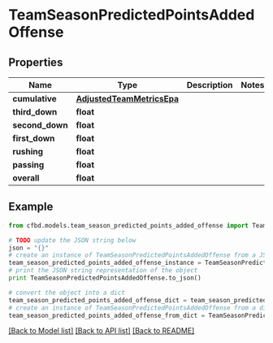 # TeamSeasonPredictedPointsAddedOffense


## Properties
Name | Type | Description | Notes
------------ | ------------- | ------------- | -------------
**cumulative** | [**AdjustedTeamMetricsEpa**](AdjustedTeamMetricsEpa.md) |  | 
**third_down** | **float** |  | 
**second_down** | **float** |  | 
**first_down** | **float** |  | 
**rushing** | **float** |  | 
**passing** | **float** |  | 
**overall** | **float** |  | 

## Example

```python
from cfbd.models.team_season_predicted_points_added_offense import TeamSeasonPredictedPointsAddedOffense

# TODO update the JSON string below
json = "{}"
# create an instance of TeamSeasonPredictedPointsAddedOffense from a JSON string
team_season_predicted_points_added_offense_instance = TeamSeasonPredictedPointsAddedOffense.from_json(json)
# print the JSON string representation of the object
print TeamSeasonPredictedPointsAddedOffense.to_json()

# convert the object into a dict
team_season_predicted_points_added_offense_dict = team_season_predicted_points_added_offense_instance.to_dict()
# create an instance of TeamSeasonPredictedPointsAddedOffense from a dict
team_season_predicted_points_added_offense_from_dict = TeamSeasonPredictedPointsAddedOffense.from_dict(team_season_predicted_points_added_offense_dict)
```
[[Back to Model list]](../README.md#documentation-for-models) [[Back to API list]](../README.md#documentation-for-api-endpoints) [[Back to README]](../README.md)


